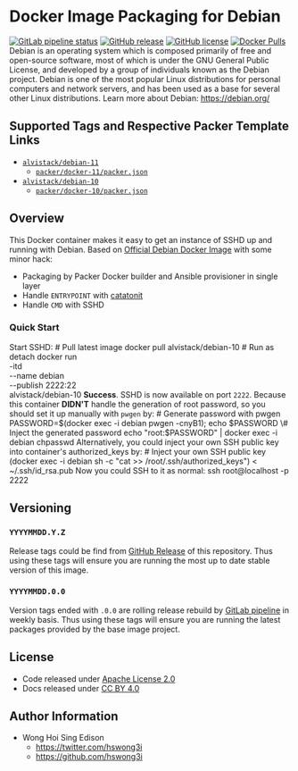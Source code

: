 # Docker Image Packaging for Debian

[![GitLab pipeline status](https://img.shields.io/gitlab/pipeline/alvistack/docker-debian/master)](https://gitlab.com/alvistack/docker-debian/-/pipelines)
[![GitHub release](https://img.shields.io/github/release/alvistack/docker-debian.svg)](https://github.com/alvistack/docker-debian/releases)
[![GitHub license](https://img.shields.io/github/license/alvistack/docker-debian.svg)](https://github.com/alvistack/docker-debian/blob/master/LICENSE)
[![Docker Pulls](https://img.shields.io/docker/pulls/alvistack/debian-10.svg)](https://hub.docker.com/r/alvistack/debian-10)
Debian is an operating system which is composed primarily of free and open-source software, most of which is under the GNU General Public License, and developed by a group of individuals known as the Debian project. Debian is one of the most popular Linux distributions for personal computers and network servers, and has been used as a base for several other Linux distributions.
Learn more about Debian: <https://debian.org/>

## Supported Tags and Respective Packer Template Links

  - [`alvistack/debian-11`](https://hub.docker.com/r/alvistack/debian-11)
      - [`packer/docker-11/packer.json`](https://github.com/alvistack/docker-debian/blob/master/packer/docker-11/packer.json)
  - [`alvistack/debian-10`](https://hub.docker.com/r/alvistack/debian-10)
      - [`packer/docker-10/packer.json`](https://github.com/alvistack/docker-debian/blob/master/packer/docker-10/packer.json)

## Overview

This Docker container makes it easy to get an instance of SSHD up and running with Debian.
Based on [Official Debian Docker Image](https://hub.docker.com/_/debian/) with some minor hack:

  - Packaging by Packer Docker builder and Ansible provisioner in single layer
  - Handle `ENTRYPOINT` with [catatonit](https://github.com/openSUSE/catatonit)
  - Handle `CMD` with SSHD

### Quick Start

Start SSHD:
\# Pull latest image
docker pull alvistack/debian-10
\# Run as detach
docker run   
\-itd   
\--name debian   
\--publish 2222:22   
alvistack/debian-10
**Success**. SSHD is now available on port `2222`.
Because this container **DIDN'T** handle the generation of root password, so you should set it up manually with `pwgen` by:
\# Generate password with pwgen
PASSWORD=$(docker exec -i debian pwgen -cnyB1); echo $PASSWORD
\# Inject the generated password
echo "root:$PASSWORD" | docker exec -i debian chpasswd
Alternatively, you could inject your own SSH public key into container's authorized\_keys by:
\# Inject your own SSH public key
(docker exec -i debian sh -c "cat \>\> /root/.ssh/authorized\_keys") \< \~/.ssh/id\_rsa.pub
Now you could SSH to it as normal:
ssh root@localhost -p 2222

## Versioning

### `YYYYMMDD.Y.Z`

Release tags could be find from [GitHub Release](https://github.com/alvistack/docker-debian/releases) of this repository. Thus using these tags will ensure you are running the most up to date stable version of this image.

### `YYYYMMDD.0.0`

Version tags ended with `.0.0` are rolling release rebuild by [GitLab pipeline](https://gitlab.com/alvistack/docker-debian/-/pipelines) in weekly basis. Thus using these tags will ensure you are running the latest packages provided by the base image project.

## License

  - Code released under [Apache License 2.0](LICENSE)
  - Docs released under [CC BY 4.0](http://creativecommons.org/licenses/by/4.0/)

## Author Information

  - Wong Hoi Sing Edison
      - <https://twitter.com/hswong3i>
      - <https://github.com/hswong3i>
